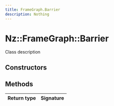 ```yaml
---
title: FrameGraph.Barrier
description: Nothing
---
```


# Nz::FrameGraph::Barrier

Class description

## Constructors


## Methods

| Return type | Signature |
| ----------- | --------- |
